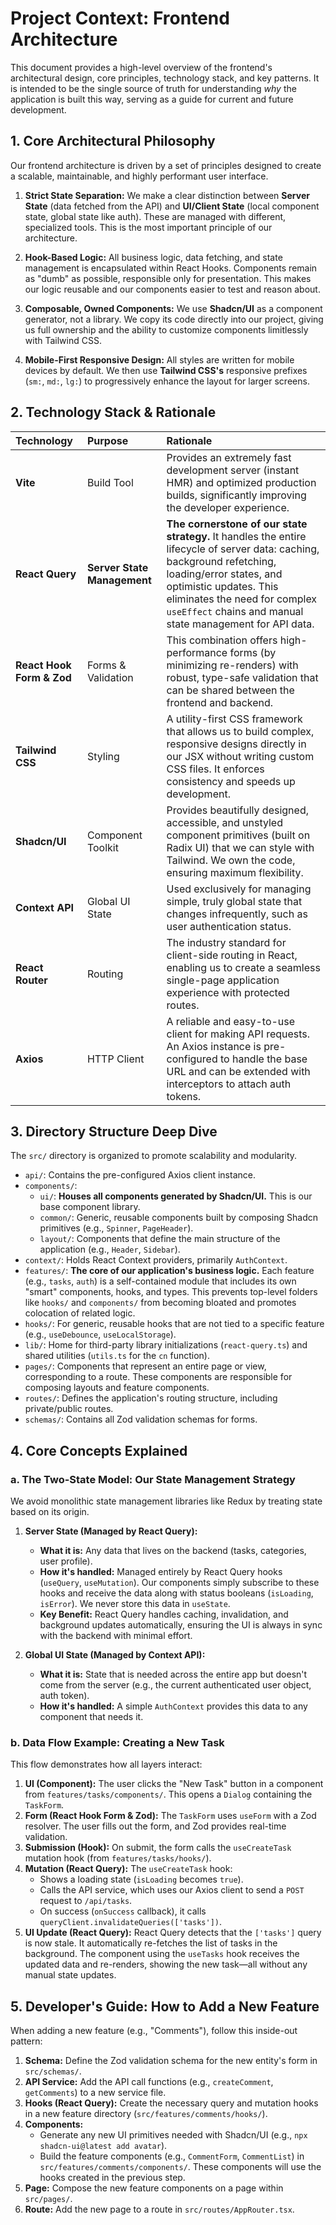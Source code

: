 # Project Context: Frontend Architecture

This document provides a high-level overview of the frontend's architectural design, core principles, technology stack, and key patterns. It is intended to be the single source of truth for understanding _why_ the application is built this way, serving as a guide for current and future development.

## 1. Core Architectural Philosophy

Our frontend architecture is driven by a set of principles designed to create a scalable, maintainable, and highly performant user interface.

1.  **Strict State Separation:** We make a clear distinction between **Server State** (data fetched from the API) and **UI/Client State** (local component state, global state like auth). These are managed with different, specialized tools. This is the most important principle of our architecture.

2.  **Hook-Based Logic:** All business logic, data fetching, and state management is encapsulated within React Hooks. Components remain as "dumb" as possible, responsible only for presentation. This makes our logic reusable and our components easier to test and reason about.

3.  **Composable, Owned Components:** We use **Shadcn/UI** as a component generator, not a library. We copy its code directly into our project, giving us full ownership and the ability to customize components limitlessly with Tailwind CSS.

4.  **Mobile-First Responsive Design:** All styles are written for mobile devices by default. We then use **Tailwind CSS's** responsive prefixes (`sm:`, `md:`, `lg:`) to progressively enhance the layout for larger screens.

## 2. Technology Stack & Rationale

| Technology                | Purpose                     | Rationale                                                                                                                                                                                                                                                                  |
| :------------------------ | :-------------------------- | :------------------------------------------------------------------------------------------------------------------------------------------------------------------------------------------------------------------------------------------------------------------------- |
| **Vite**                  | Build Tool                  | Provides an extremely fast development server (instant HMR) and optimized production builds, significantly improving the developer experience.                                                                                                                             |
| **React Query**           | **Server State Management** | **The cornerstone of our state strategy.** It handles the entire lifecycle of server data: caching, background refetching, loading/error states, and optimistic updates. This eliminates the need for complex `useEffect` chains and manual state management for API data. |
| **React Hook Form & Zod** | Forms & Validation          | This combination offers high-performance forms (by minimizing re-renders) with robust, type-safe validation that can be shared between the frontend and backend.                                                                                                           |
| **Tailwind CSS**          | Styling                     | A utility-first CSS framework that allows us to build complex, responsive designs directly in our JSX without writing custom CSS files. It enforces consistency and speeds up development.                                                                                 |
| **Shadcn/UI**             | Component Toolkit           | Provides beautifully designed, accessible, and unstyled component primitives (built on Radix UI) that we can style with Tailwind. We own the code, ensuring maximum flexibility.                                                                                           |
| **Context API**           | Global UI State             | Used exclusively for managing simple, truly global state that changes infrequently, such as user authentication status.                                                                                                                                                    |
| **React Router**          | Routing                     | The industry standard for client-side routing in React, enabling us to create a seamless single-page application experience with protected routes.                                                                                                                         |
| **Axios**                 | HTTP Client                 | A reliable and easy-to-use client for making API requests. An Axios instance is pre-configured to handle the base URL and can be extended with interceptors to attach auth tokens.                                                                                         |

## 3. Directory Structure Deep Dive

The `src/` directory is organized to promote scalability and modularity.

- `api/`: Contains the pre-configured Axios client instance.
- `components/`:
  - `ui/`: **Houses all components generated by Shadcn/UI.** This is our base component library.
  - `common/`: Generic, reusable components built by composing Shadcn primitives (e.g., `Spinner`, `PageHeader`).
  - `layout/`: Components that define the main structure of the application (e.g., `Header`, `Sidebar`).
- `context/`: Holds React Context providers, primarily `AuthContext`.
- `features/`: **The core of our application's business logic.** Each feature (e.g., `tasks`, `auth`) is a self-contained module that includes its own "smart" components, hooks, and types. This prevents top-level folders like `hooks/` and `components/` from becoming bloated and promotes colocation of related logic.
- `hooks/`: For generic, reusable hooks that are not tied to a specific feature (e.g., `useDebounce`, `useLocalStorage`).
- `lib/`: Home for third-party library initializations (`react-query.ts`) and shared utilities (`utils.ts` for the `cn` function).
- `pages/`: Components that represent an entire page or view, corresponding to a route. These components are responsible for composing layouts and feature components.
- `routes/`: Defines the application's routing structure, including private/public routes.
- `schemas/`: Contains all Zod validation schemas for forms.

## 4. Core Concepts Explained

### a. The Two-State Model: Our State Management Strategy

We avoid monolithic state management libraries like Redux by treating state based on its origin.

1.  **Server State (Managed by React Query):**

    - **What it is:** Any data that lives on the backend (tasks, categories, user profile).
    - **How it's handled:** Managed entirely by React Query hooks (`useQuery`, `useMutation`). Our components simply subscribe to these hooks and receive the data along with status booleans (`isLoading`, `isError`). We never store this data in `useState`.
    - **Key Benefit:** React Query handles caching, invalidation, and background updates automatically, ensuring the UI is always in sync with the backend with minimal effort.

2.  **Global UI State (Managed by Context API):**
    - **What it is:** State that is needed across the entire app but doesn't come from the server (e.g., the current authenticated user object, auth token).
    - **How it's handled:** A simple `AuthContext` provides this data to any component that needs it.

### b. Data Flow Example: Creating a New Task

This flow demonstrates how all layers interact:

1.  **UI (Component):** The user clicks the "New Task" button in a component from `features/tasks/components/`. This opens a `Dialog` containing the `TaskForm`.
2.  **Form (React Hook Form & Zod):** The `TaskForm` uses `useForm` with a Zod resolver. The user fills out the form, and Zod provides real-time validation.
3.  **Submission (Hook):** On submit, the form calls the `useCreateTask` mutation hook (from `features/tasks/hooks/`).
4.  **Mutation (React Query):** The `useCreateTask` hook:
    - Shows a loading state (`isLoading` becomes `true`).
    - Calls the API service, which uses our Axios client to send a `POST` request to `/api/tasks`.
    - On success (`onSuccess` callback), it calls `queryClient.invalidateQueries(['tasks'])`.
5.  **UI Update (React Query):** React Query detects that the `['tasks']` query is now stale. It automatically re-fetches the list of tasks in the background. The component using the `useTasks` hook receives the updated data and re-renders, showing the new task—all without any manual state updates.

## 5. Developer's Guide: How to Add a New Feature

When adding a new feature (e.g., "Comments"), follow this inside-out pattern:

1.  **Schema:** Define the Zod validation schema for the new entity's form in `src/schemas/`.
2.  **API Service:** Add the API call functions (e.g., `createComment`, `getComments`) to a new service file.
3.  **Hooks (React Query):** Create the necessary query and mutation hooks in a new feature directory (`src/features/comments/hooks/`).
4.  **Components:**
    - Generate any new UI primitives needed with Shadcn/UI (e.g., `npx shadcn-ui@latest add avatar`).
    - Build the feature components (e.g., `CommentForm`, `CommentList`) in `src/features/comments/components/`. These components will use the hooks created in the previous step.
5.  **Page:** Compose the new feature components on a page within `src/pages/`.
6.  **Route:** Add the new page to a route in `src/routes/AppRouter.tsx`.
